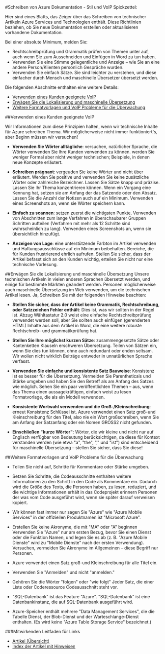 <properties title="" pageTitle="Schreiben von Azure Dokumentation - Stil und VoIP Spickzettel:" description="Informationen zu Stil und VoIP beim technische Inhalte für die Azure Dokumentation Center zu erstellen." metaKeywords="" services="" solutions="" documentationCenter="" authors="tysonn" videoId="" scriptId="" manager="required" />

<tags ms.service="contributor-guide" ms.devlang="" ms.topic="article" ms.tgt_pltfrm="" ms.workload="" ms.date="12/16/2014" ms.author="glenga" />

#<a name="writing-azure-documentation---style-and-voice-cheat-sheet"></a>Schreiben von Azure Dokumentation - Stil und VoIP Spickzettel:

Hier sind eines Blatts, das Zeiger über das Schreiben von technischer Artikeln Azure Services und Technologien enthält. Diese Richtlinien beziehen, ob Sie neue Dokumentation erstellen oder aktualisieren vorhandene Dokumentation.

Bei einer absolute Minimum, melden Sie:

- Rechtschreibprüfung und Grammatik prüfen von Themen unter auf, auch wenn Sie zum Ausschneiden und Einfügen in Word zu tun haben.
- Verwenden Sie eine Stimme gelegentliche und Anzeige – wie Sie an eine andere Person/Klienten persönlich Gespräche wurden.
- Verwenden Sie einfach Sätze. Sie sind leichter zu verstehen, und diese einfacher durch Mensch und maschinelle Übersetzer übersetzt werden.

Die folgenden Abschnitte enthalten eine weitere Details:

+ [Verwenden eines Kunden geeignete VoIP]
+ [Erwägen Sie die Lokalisierung und maschinelle Übersetzung]
+ [Weitere Formatvorlagen und VoIP Probleme für die Überwachung]


##<a name="use-a-customer-friendly-voice"></a>Verwenden eines Kunden geeignete VoIP

Wir Informationen zum diese Prinzipien halten, wenn wir technische Inhalte für Azure schreiben Thema. Wir möglicherweise nicht immer funktioniert's, aber Beginn müssen wir versuchen!

- **Verwenden Sie Wörter alltägliche**: versuchen, natürlicher Sprache, die Wörter verwenden Sie Ihre Kunden verwenden zu können. werden Sie weniger Formal aber nicht weniger technischen; Beispiele, in denen neue Konzepte erläutert.

- **Schreiben prägnant**: vergeuden Sie keine Wörter und nicht über erläutert. Werden Sie positive und verwenden Sie keine zusätzliche Wörter oder zahlreiche Bezeichner. Lassen Sie Sätze knapp und präzise. Lassen Sie Ihr Thema konzentrieren können. Wenn ein Vorgang eine Kennung hat, setzen sie am Anfang der das Satzende oder den Absatz. Lassen Sie die Anzahl der Notizen auch auf ein Minimum. Verwenden eines Screenshots an, wenn sie Wörter speichern kann.

- **Einfach zu scannen**: setzen zuerst die wichtigsten Punkte. Verwenden von Abschnitten zum lange Verfahren in überschaubarer Gruppen Schritten aufteilen (Verfahren mit mehr als 12 Schritte sind wahrscheinlich zu lang). Verwenden eines Screenshots an, wenn sie übersichtlich hinzufügt.

- **Anzeigen von Lage**: eine unterstützende Farbton im Artikel verwenden und Haftungsausschlüsse auf ein Minimum beibehalten. Bereiche, die für Kunden frustrierend ehrlich aufrufen. Stellen Sie sicher, dass der Artikel befasst sich an den Kunden wichtig, erteilen Sie nicht nur eine technische Vorlesung.

##<a name="consider-localization-and-machine-translation"></a>Erwägen Sie die Lokalisierung und maschinelle Übersetzung
Unsere technischen Artikeln in vielen anderen Sprachen übersetzt werden, und einige für bestimmte Märkten geändert werden. Personen möglicherweise auch maschinelle Übersetzung im Web verwenden, um die technischen Artikel lesen. Ja, Schreiben Sie mit der folgenden Hinweise beachten:

- **Stellen Sie sicher, dass der Artikel keine Grammatik, Rechtschreibung, oder Satzzeichen Fehler enthält**: Dies ist, was wir sollten in der Regel ist. Abzug Wähltastatur 2.0 weist eine einfache Rechtschreibprüfung verwendet werden soll, aber Sie sollten auch einfügen (gerenderten HTML) Inhalte aus dem Artikel in Word, die eine weitere robuste Rechtschreib- und grammatikprüfung hat.

- **Stellen Sie Ihre möglichst kurzen Sätze**: zusammengesetzte Sätze oder Kantenketten Klauseln erschweren Übersetzung. Teilen von Sätzen ein, wenn Sie dies tun können, ohne auch redundant oder enden seltsam. Wir wollen nicht wirklich Beiträge entweder in unnatürlichen Sprache verfasst.

- **Verwenden Sie einfache und konsistente Satz Bauweise**: Konsistenz ist es besser für die Übersetzung. Vermeiden Sie Parentheticals und Stärke umgeben und haben Sie den Betreff als am Anfang des Satzes wie möglich. Sehen Sie ein paar veröffentlichten Themen – aus, wenn das Thema einen aussagekräftigen, einfach weist zu lesen Formatvorlage, die als ein Modell verwenden.

- **Konsistente Wortwahl verwenden und die Groß-/Kleinschreibung**: erneut Konsistenz Schlüssel ist. Azure verwendet einen Satz groß-und Kleinschreibung für den Titel, also nie ein Wort großschreiben, wenn Sie am Anfang der Satzanfang oder ein Nomen GROSS2 nicht gefunden.

- **Einschließen "kurze Wörter"**: Wörter, die wir kleine und nicht nur auf Englisch verfügbar von Bedeutung berücksichtigen, da diese für Kontext verstanden werden (wie etwa "a", "the", "," und "ist") sind entscheidend für maschinelle Übersetzung – stellen Sie sicher, dass Sie diese!

##<a name="other-style-and-voice-issues-to-watch-for"></a>Weitere Formatvorlagen und VoIP Probleme für die Überwachung

- Teilen Sie nicht auf, Schritte für Kommentare oder Stärke umgeben.

- Setzen Sie Schritte, die Codeausschnitte enthalten weitere Informationen zu den Schritt in den Code als Kommentare ein. Dadurch wird die Größe des Texts, die Personen haben, zu lesen, reduziert, und die wichtige Informationen erhält in das Codeprojekt erinnern Personen der was vom Code ausgeführt wird, wenn sie später darauf verweisen kopiert.

- Wir können fast immer nur sagen Sie "Azure" wie "Azure Mobile Services" in der offiziellen Produktnamen ist "Microsoft Azure".

- Erstellen Sie keine Akronyme, die mit "MA" oder "A" beginnen Verwenden Sie "Azure" nur am ersten Bezug, bevor Sie einen Dienst oder die Funktion Namen, und legen Sie es ab (z. B. "Azure Mobile Dienste" wird zu "Mobile Dienste" nach der ersten Verwendung). Versuchen, vermeiden Sie Akronyme im Allgemeinen – diese Begriff nur Personen.

- Azure verwendet einen Satz groß-und Kleinschreibung für alle Titel ein.

- Verwenden Sie "Anmelden" und nicht "anmelden."

- Gehören Sie die Wörter "folgen" oder "wie folgt" Jeder Satz, die einer Liste oder Coderessource Codeausschnitt steht vor.

- "SQL-Datenbank" ist das Feature "Azure". "SQL-Datenbank" ist eine Datenbankinstanz, die auf SQL-Datenbank ausgeführt wird.

- Azure-Speicher enthält mehrere "Data Management Services", die die Tabelle Dienst, der Blob-Dienst und der Warteschlange-Dienst enthalten. (Es wird keine "Azure Table Storage Service" bezeichnet.)




###<a name="contributors-guide-links"></a>Mitwirkenden Leitfaden für Links

- [Artikel (Übersicht)](./../README.md)
- [Index der Artikel mit Hinweisen](./contributor-guide-index.md)



<!--Anchors-->
[Verwenden eines Kunden geeignete VoIP]: #use-a-customer-friendly-voice
[Erwägen Sie die Lokalisierung und maschinelle Übersetzung]: #consider-localization-and-machine-translation
[Weitere Formatvorlagen und VoIP Probleme für die Überwachung]: #other-style-and-voice-issues-to-watch-for
